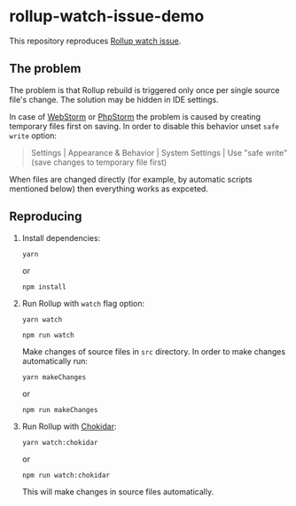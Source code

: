 # rollup-watch-issue-demo

This repository reproduces [Rollup watch issue](https://github.com/rollup/rollup/issues/1669).

## The problem

The problem is that Rollup rebuild is triggered only once per single source file's change. The solution may be
hidden in IDE settings.

In case of [WebStorm](https://www.jetbrains.com/webstorm/) or
[PhpStorm](https://www.jetbrains.com/phpstorm/) the problem is caused by creating temporary files first on saving.
In order to disable this behavior unset `safe write` option:

> Settings | Appearance & Behavior | System Settings | Use "safe write" (save changes to temporary file first)

When files are changed directly (for example, by automatic scripts mentioned below) then everything works as expceted.

## Reproducing

1. Install dependencies:

    ```
    yarn
    ```
    
    or
    
    ```
    npm install
    ```

2. Run Rollup with `watch` flag option:

    ```
    yarn watch
    ```

    ```
    npm run watch
    ```

    Make changes of source files in `src` directory. In order to make changes automatically run:
    
    ```
    yarn makeChanges
    ```
    
    or
    
    ```
    npm run makeChanges
    ```

3. Run Rollup with [Chokidar](https://github.com/paulmillr/chokidar):

    ```
    yarn watch:chokidar
    ```
    
    or
    
    ```
    npm run watch:chokidar
    ```

    This will make changes in source files automatically.
